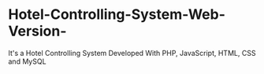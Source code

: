 # Hotel-Controlling-System-Web-Version-
It's a Hotel Controlling System Developed With PHP, JavaScript, HTML, CSS and MySQL 
